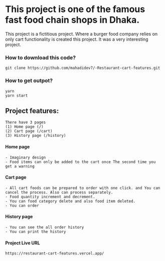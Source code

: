 # This project is one of the famous fast food chain shops in Dhaka.

This project is a fictitious project. Where a burger food company relies on only cart functionality is created this project. It was a very interesting project.

### How to download this code?
    git clone https://github.com/mahadidev7/-Restaurant-cart-features.git

### How to get outpot?
    yarn
    yarn start 


## Project features:

    There have 3 pages
    (1) Home page (/)
    (2) Cart page (/cart)
    (3) History page (/history)

#### Home page
    - Imaginary design
    - Food items can only be added to the cart once The second time you get a warning

#### Cart page
    - All cart foods can be prepared to order with one click. and You can cancel the process. Also can process separately.
    - Food quantity increment and decrement.
    - You can food category delete and also food item deleted.
    - You can order

#### History page
    - You can see the all order history
    - You can print the history

#### Project Live URL
    https://restaurant-cart-features.vercel.app/